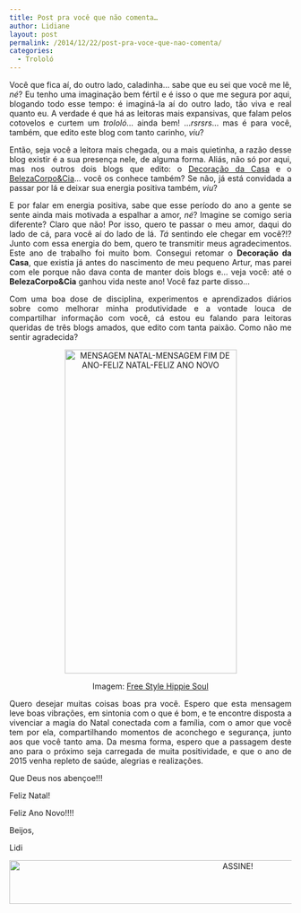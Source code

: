 ```yaml
---
title: Post pra você que não comenta…
author: Lidiane
layout: post
permalink: /2014/12/22/post-pra-voce-que-nao-comenta/
categories:
  - Trololó
---
```

<p align="justify">
  Você que fica aí, do outro lado, caladinha… sabe que eu sei que você me lê, <em>né</em>? Eu tenho uma imaginação bem fértil e é isso o que me segura por aqui, blogando todo esse tempo: é imaginá-la aí do outro lado, tão viva e real quanto eu. A verdade é que há as leitoras mais expansivas, que falam pelos cotovelos e curtem um <em>trololó</em>… ainda bem! …<em>rsrsrs</em>… mas é para você, também, que edito este blog com tanto carinho, <em>viu</em>?
</p>

<p align="justify">
  Então, seja você a leitora mais chegada, ou a mais quietinha, a razão desse blog existir é a sua presença nele, de alguma forma. Aliás, não só por aqui, mas nos outros dois blogs que edito: o <a href="http://www.decoracaodacasa.com/" target="_blank" rel="noopener noreferrer">Decoração da Casa</a> e o <a href="http://www.belezacorpoecia.com/" target="_blank" rel="noopener noreferrer">BelezaCorpo&Cia</a>… você os conhece também? Se não, já está convidada a passar por lá e deixar sua energia positiva também, <em>viu</em>?
</p>

<p align="justify">
  E por falar em energia positiva, sabe que esse período do ano a gente se sente ainda mais motivada a espalhar a amor, <em>né</em>? Imagine se comigo seria diferente? Claro que não! Por isso, quero te passar o meu amor, daqui do lado de cá, para você aí do lado de lá. <em>Tá</em> sentindo ele chegar em você?!? Junto com essa energia do bem, quero te transmitir meus agradecimentos. Este ano de trabalho foi muito bom. Consegui retomar o <strong>Decoração da Casa</strong>, que existia já antes do nascimento de meu pequeno Artur, mas parei com ele porque não dava conta de manter dois blogs e… veja você: até o <strong>BelezaCorpo&Cia</strong> ganhou vida neste ano! Você faz parte disso…
</p>

<p align="justify">
  Com uma boa dose de disciplina, experimentos e aprendizados diários sobre como melhorar minha produtividade e a vontade louca de compartilhar informação com você, cá estou eu falando para leitoras queridas de três blogs amados, que edito com tanta paixão. Como não me sentir agradecida?
</p>

<p align="center">
  <a href="https://www.trololodemulher.com.br/2014/12/MENSAGEM-NATAL-MENSAGEM-FIM-DE-ANO-FELIZ-NATAL-FELIZ-ANO-NOVO.jpg"><img class="alignnone size-full wp-image-10668" src="https://www.trololodemulher.com.br/2014/12/MENSAGEM-NATAL-MENSAGEM-FIM-DE-ANO-FELIZ-NATAL-FELIZ-ANO-NOVO.jpg" alt="MENSAGEM NATAL-MENSAGEM FIM DE ANO-FELIZ NATAL-FELIZ ANO NOVO" width="307" height="578" /></a>
</p>

<p align="center">
  Imagem: <a href="http://freestylehippiesoul.tumblr.com/post/104263852304" target="_blank" rel="noopener noreferrer">Free Style Hippie Soul</a>
</p>

<p align="justify">
  Quero desejar muitas coisas boas pra você. Espero que esta mensagem leve boas vibrações, em sintonia com o que é bom, e te encontre disposta a vivenciar a magia do Natal conectada com a família, com o amor que você tem por ela, compartilhando momentos de aconchego e segurança, junto aos que você tanto ama. Da mesma forma, espero que a passagem deste ano para o próximo seja carregada de muita positividade, e que o ano de 2015 venha repleto de saúde, alegrias e realizações.
</p>

<p align="justify">
  Que Deus nos abençoe!!!
</p>

<p align="justify">
  Feliz Natal!
</p>

<p align="justify">
  Feliz Ano Novo!!!!
</p>

<p align="justify">
  Beijos,
</p>

<p align="justify">
  Lidi
</p>

<p align="center">
  <a href="http://feedburner.google.com/fb/a/mailverify?uri=blogbichafemea&loc=pt_BR" target="_blank" rel="noopener noreferrer"><img class="alignnone size-full wp-image-10439" src="https://www.trololodemulher.com.br/2014/09/ASSINE.png" alt="ASSINE!" width="800" height="78" /></a>
</p>

&nbsp;

<p align="justify">